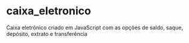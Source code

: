 # caixa_eletronico
Caixa eletrônico criado em JavaScript com as opções de saldo, saque, depósito, extrato e transferência
